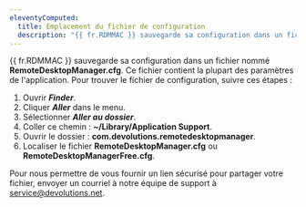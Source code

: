 ```yaml
---
eleventyComputed:
  title: Emplacement du fichier de configuration
  description: "{{ fr.RDMMAC }} sauvegarde sa configuration dans un fichier nommé RemoteDesktopManager.cfg. Ce fichier contient la plupart des paramètres de l'application."
---
```

{{ fr.RDMMAC }} sauvegarde sa configuration dans un fichier nommé **RemoteDesktopManager.cfg**. Ce fichier contient la plupart des paramètres de l'application. Pour trouver le fichier de configuration, suivre ces étapes :

1. Ouvrir ***Finder***.
1. Cliquer ***Aller*** dans le menu.
1. Sélectionner ***Aller au dossier***.
1. Coller ce chemin : **~/Library/Application Support**.
1. Ouvrir le dossier : **com.devolutions.remotedesktopmanager**.
1. Localiser le fichier **RemoteDesktopManager.cfg** ou **RemoteDesktopManagerFree.cfg**.

Pour nous permettre de vous fournir un lien sécurisé pour partager votre fichier, envoyer un courriel à notre équipe de support à [service@devolutions.net](mailto:service@devolutions.net).
